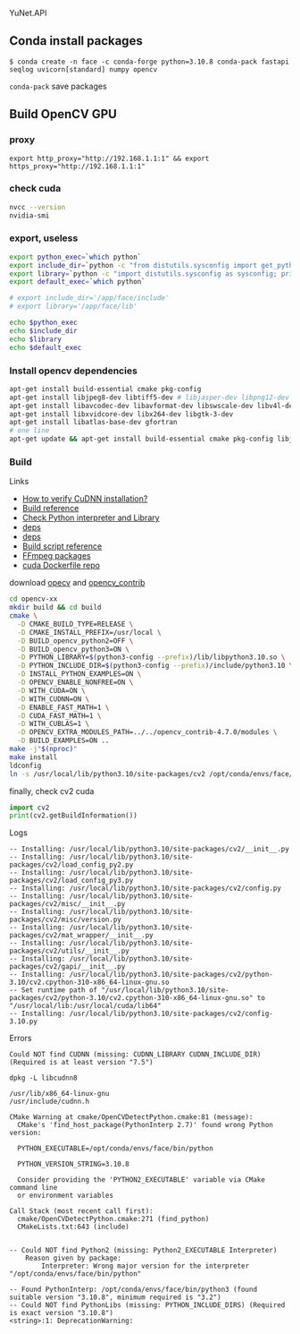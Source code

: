 YuNet.API

## Conda install packages
    $ conda create -n face -c conda-forge python=3.10.8 conda-pack fastapi seqlog uvicorn[standard] numpy opencv
`conda-pack` save packages

## Build OpenCV GPU

### proxy
`export http_proxy="http://192.168.1.1:1" && export https_proxy="http://192.168.1.1:1"`  
### check cuda
```bash
nvcc --version
nvidia-smi
```
### export, useless
```bash
export python_exec=`which python`
export include_dir=`python -c "from distutils.sysconfig import get_python_inc; print(get_python_inc())"`
export library=`python -c "import distutils.sysconfig as sysconfig; print(sysconfig.get_config_var('LIBDIR'))"`
export default_exec=`which python`

# export include_dir='/app/face/include'
# export library='/app/face/lib'

echo $python_exec
echo $include_dir
echo $library
echo $default_exec
```

### Install opencv dependencies
```bash
apt-get install build-essential cmake pkg-config
apt-get install libjpeg8-dev libtiff5-dev # libjasper-dev libpng12-dev
apt-get install libavcodec-dev libavformat-dev libswscale-dev libv4l-dev
apt-get install libxvidcore-dev libx264-dev libgtk-3-dev
apt-get install libatlas-base-dev gfortran
# one line
apt-get update && apt-get install build-essential cmake pkg-config libjpeg8-dev libtiff5-dev libavcodec-dev libavformat-dev libswscale-dev libv4l-dev libxvidcore-dev libx264-dev libgtk-3-dev libatlas-base-dev gfortran -y
```

### Build
Links  
-   [How to verify CuDNN installation?](https://stackoverflow.com/questions/31326015/how-to-verify-cudnn-installation)
-   [Build reference](https://danielhavir.github.io/notes/install-opencv/)
-   [Check Python interpreter and Library](https://stackoverflow.com/questions/64486389/cmake-could-not-find-pythonlibs-missing-python-include-dirs)
-   [deps](https://github.com/opencv/opencv/issues/18909)
-   [deps](https://github.com/open-mmlab/denseflow/blob/master/INSTALL.md)
-   [Build script reference](https://github.com/innerlee/setup/blob/master/zzopencv.sh)
-   [FFmpeg packages](https://launchpad.net/ubuntu/+source/ffmpeg)
-   [cuda Dockerfile repo](https://gitlab.com/nvidia/container-images/cuda/-/blob/master/dist/11.8.0/ubuntu2204/devel/cudnn8/Dockerfile)

download [opecv](https://github.com/opencv/opencv/releases) and [opencv_contrib](https://github.com/opencv/opencv_contrib/tags)
```bash
cd opencv-xx
mkdir build && cd build
cmake \
  -D CMAKE_BUILD_TYPE=RELEASE \
  -D CMAKE_INSTALL_PREFIX=/usr/local \
  -D BUILD_opencv_python2=OFF \
  -D BUILD_opencv_python3=ON \
  -D PYTHON_LIBRARY=$(python3-config --prefix)/lib/libpython3.10.so \
  -D PYTHON_INCLUDE_DIR=$(python3-config --prefix)/include/python3.10 \
  -D INSTALL_PYTHON_EXAMPLES=ON \
  -D OPENCV_ENABLE_NONFREE=ON \
  -D WITH_CUDA=ON \
  -D WITH_CUDNN=ON \
  -D ENABLE_FAST_MATH=1 \
  -D CUDA_FAST_MATH=1 \
  -D WITH_CUBLAS=1 \
  -D OPENCV_EXTRA_MODULES_PATH=../../opencv_contrib-4.7.0/modules \
  -D BUILD_EXAMPLES=ON ..
make -j"$(nproc)"
make install
ldconfig
ln -s /usr/local/lib/python3.10/site-packages/cv2 /opt/conda/envs/face/lib/python3.10/site-packages/cv2
```

finally, check cv2 cuda
```python
import cv2
print(cv2.getBuildInformation())
```

Logs
```
-- Installing: /usr/local/lib/python3.10/site-packages/cv2/__init__.py
-- Installing: /usr/local/lib/python3.10/site-packages/cv2/load_config_py2.py
-- Installing: /usr/local/lib/python3.10/site-packages/cv2/load_config_py3.py
-- Installing: /usr/local/lib/python3.10/site-packages/cv2/config.py
-- Installing: /usr/local/lib/python3.10/site-packages/cv2/misc/__init__.py
-- Installing: /usr/local/lib/python3.10/site-packages/cv2/misc/version.py
-- Installing: /usr/local/lib/python3.10/site-packages/cv2/mat_wrapper/__init__.py
-- Installing: /usr/local/lib/python3.10/site-packages/cv2/utils/__init__.py
-- Installing: /usr/local/lib/python3.10/site-packages/cv2/gapi/__init__.py
-- Installing: /usr/local/lib/python3.10/site-packages/cv2/python-3.10/cv2.cpython-310-x86_64-linux-gnu.so
-- Set runtime path of "/usr/local/lib/python3.10/site-packages/cv2/python-3.10/cv2.cpython-310-x86_64-linux-gnu.so" to "/usr/local/lib:/usr/local/cuda/lib64"
-- Installing: /usr/local/lib/python3.10/site-packages/cv2/config-3.10.py
```

Errors
```
Could NOT find CUDNN (missing: CUDNN_LIBRARY CUDNN_INCLUDE_DIR) (Required is at least version "7.5")

dpkg -L libcudnn8

/usr/lib/x86_64-linux-gnu
/usr/include/cudnn.h

CMake Warning at cmake/OpenCVDetectPython.cmake:81 (message):
  CMake's 'find_host_package(PythonInterp 2.7)' found wrong Python version:

  PYTHON_EXECUTABLE=/opt/conda/envs/face/bin/python

  PYTHON_VERSION_STRING=3.10.8

  Consider providing the 'PYTHON2_EXECUTABLE' variable via CMake command line
  or environment variables

Call Stack (most recent call first):
  cmake/OpenCVDetectPython.cmake:271 (find_python)
  CMakeLists.txt:643 (include)


-- Could NOT find Python2 (missing: Python2_EXECUTABLE Interpreter) 
    Reason given by package:
        Interpreter: Wrong major version for the interpreter "/opt/conda/envs/face/bin/python"

-- Found PythonInterp: /opt/conda/envs/face/bin/python3 (found suitable version "3.10.8", minimum required is "3.2") 
-- Could NOT find PythonLibs (missing: PYTHON_INCLUDE_DIRS) (Required is exact version "3.10.8")
<string>:1: DeprecationWarning: 
```
